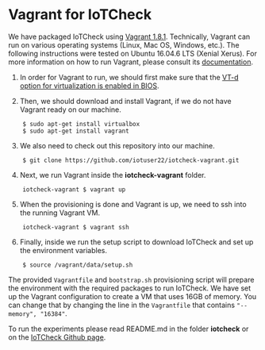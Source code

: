 # Vagrant for IoTCheck

We have packaged IoTCheck using [Vagrant 1.8.1](https://www.vagrantup.com). Technically, Vagrant can run on various operating systems (Linux, Mac OS, Windows, etc.). The following instructions were tested on Ubuntu 16.04.6 LTS (Xenial Xerus). For more information on how to run Vagrant, please consult its [documentation](https://www.vagrantup.com/docs/index.html).

1. In order for Vagrant to run, we should first make sure that the [VT-d option for virtualization is enabled in BIOS](https://docs.fedoraproject.org/en-US/Fedora/13/html/Virtualization_Guide/sect-Virtualization-Troubleshooting-Enabling_Intel_VT_and_AMD_V_virtualization_hardware_extensions_in_BIOS.html).

2. Then, we should download and install Vagrant, if we do not have Vagrant ready on our machine.

```
    $ sudo apt-get install virtualbox
    $ sudo apt-get install vagrant
```

3. We also need to check out this repository into our machine.

```
    $ git clone https://github.com/iotuser22/iotcheck-vagrant.git
```

4. Next, we run Vagrant inside the **iotcheck-vagrant** folder.

```
    iotcheck-vagrant $ vagrant up
```

5. When the provisioning is done and Vagrant is up, we need to ssh into the running Vagrant VM.

```
    iotcheck-vagrant $ vagrant ssh
```
6. Finally, inside we run the setup script to download IoTCheck and set up the environment variables.

```
    $ source /vagrant/data/setup.sh
```

The provided `Vagrantfile` and `bootstrap.sh` provisioning script will prepare the environment with the required packages to run IoTCheck. We have set up the Vagrant configuration to create a VM that uses 16GB of memory. You can change that by changing the line in the `Vagrantfile` that contains `"--memory", "16384"`.

To run the experiments please read README.md in the folder **iotcheck** or on the [IoTCheck Github page](https://github.com/iotuser22/iotcheck).
